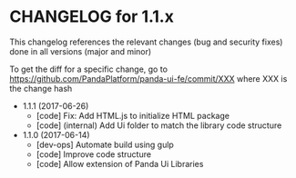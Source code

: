 CHANGELOG for 1.1.x
===================

This changelog references the relevant changes (bug and security fixes) done
in all versions (major and minor)

To get the diff for a specific change, go to https://github.com/PandaPlatform/panda-ui-fe/commit/XXX where
XXX is the change hash

* 1.1.1 (2017-06-26)
  * [code] Fix: Add HTML.js to initialize HTML package
  * [code] (internal) Add Ui folder to match the library code structure
* 1.1.0 (2017-06-14)
  * [dev-ops] Automate build using gulp
  * [code] Improve code structure
  * [code] Allow extension of Panda Ui Libraries
